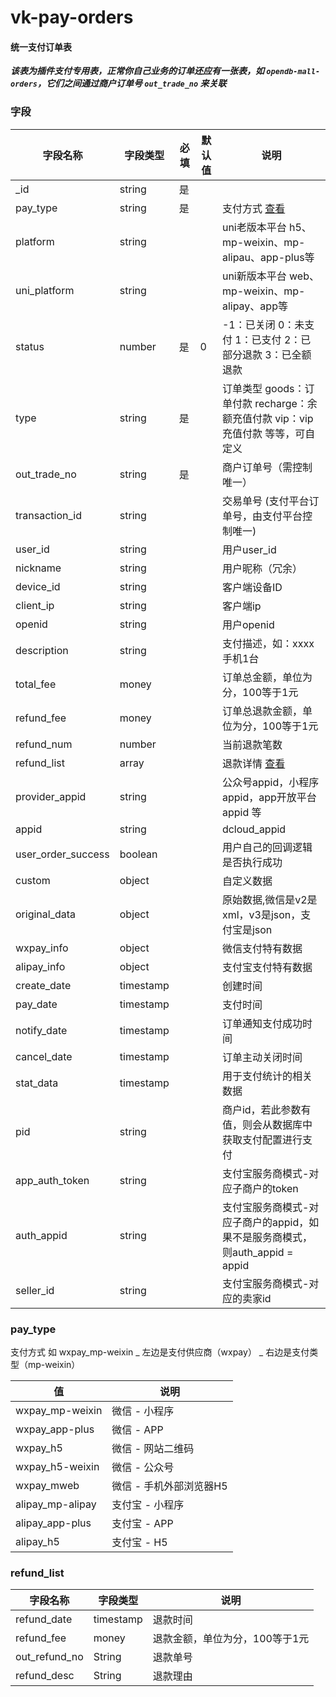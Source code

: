 # vk-pay-orders

#### 统一支付订单表

___该表为插件支付专用表，正常你自己业务的订单还应有一张表，如 `opendb-mall-orders`，它们之间通过商户订单号 `out_trade_no` 来关联___

### 字段

| 字段名称   | 字段类型       | 必填    | 默认值  | 说明 |
|------- |-----------|---------|-------|-------|
| _id    |  string   | 是  |   |  |
| pay_type   |  string   | 是  |   | 支付方式 [查看](#pay-type)  |
| platform    |  string   |   |   | uni老版本平台 h5、mp-weixin、mp-alipau、app-plus等 |
| uni_platform    |  string   |   |   | uni新版本平台 web、mp-weixin、mp-alipay、app等 |
| status    |  number   | 是  | 0  | -1：已关闭 0：未支付 1：已支付 2：已部分退款 3：已全额退款 |
| type    |  string   | 是  |   | 订单类型 goods：订单付款 recharge：余额充值付款 vip：vip充值付款 等等，可自定义 |
| out_trade_no    |  string   | 是  |   | 商户订单号（需控制唯一） |
| transaction_id    |  string   |   |   | 交易单号 (支付平台订单号，由支付平台控制唯一) |
| user_id    |  string   |   |   | 用户user_id |
| nickname    |  string   |   |   | 用户昵称（冗余） |
| device_id    |  string   |   |   | 客户端设备ID |
| client_ip    |  string   |   |   | 客户端ip |
| openid    |  string   |   |   | 用户openid |
| description    |  string   |   |   | 支付描述，如：xxxx手机1台 |
| total_fee    |  money   |   |   | 订单总金额，单位为分，100等于1元 |
| refund_fee    |  money   |   |   | 订单总退款金额，单位为分，100等于1元 |
| refund_num    |  number   |   |   | 当前退款笔数 |
| refund_list    |  array   |   |   | 退款详情 [查看](#refund-list)   |
| provider_appid    |  string   |   |   | 公众号appid，小程序appid，app开放平台appid 等 |
| appid    |  string   |   |   | dcloud_appid |
| user_order_success    |  boolean   |   |   | 用户自己的回调逻辑是否执行成功 |
| custom    |  object   |   |   | 自定义数据|
| original_data    |  object   |   |   | 原始数据,微信是v2是xml，v3是json，支付宝是json |
| wxpay_info    |  object   |   |   | 微信支付特有数据 |
| alipay_info    |  object   |   |   | 支付宝支付特有数据 |
| create_date    |  timestamp   |   |   | 创建时间|
| pay_date    |  timestamp   |   |   | 支付时间|
| notify_date    |  timestamp   |   |   | 订单通知支付成功时间|
| cancel_date    |  timestamp   |   |   | 订单主动关闭时间|
| stat_data    |  timestamp   |   |   | 用于支付统计的相关数据|
| pid    |  string   |   |   | 商户id，若此参数有值，则会从数据库中获取支付配置进行支付|
| app_auth_token    |  string   |   |   | 支付宝服务商模式-对应子商户的token|
| auth_appid    |  string   |   |   | 支付宝服务商模式-对应子商户的appid，如果不是服务商模式，则auth_appid = appid|
| seller_id    |  string   |   |   | 支付宝服务商模式-对应的卖家id|

### pay_type

支付方式  如  wxpay_mp-weixin _ 左边是支付供应商（wxpay） _ 右边是支付类型（mp-weixin）

|         值          |     说明       | 
|-------------------- |---------------|
| wxpay_mp-weixin     |  微信 - 小程序 |
| wxpay_app-plus      |  微信 - APP   |
| wxpay_h5            |   微信 - 网站二维码 |
| wxpay_h5-weixin     |   微信 - 公众号   |
| wxpay_mweb          |   微信 - 手机外部浏览器H5 |
| alipay_mp-alipay    |  支付宝 - 小程序 |
| alipay_app-plus     |  支付宝 - APP   |
| alipay_h5           |  支付宝 - H5    |

### refund_list


| 字段名称         | 字段类型    |    说明     |
|---------------- |------------|-------------|
| refund_date     |  timestamp | 退款时间 |
| refund_fee      |  money     | 退款金额，单位为分，100等于1元 |
| out_refund_no   |  String    | 退款单号 |
| refund_desc     |  String    | 退款理由 |